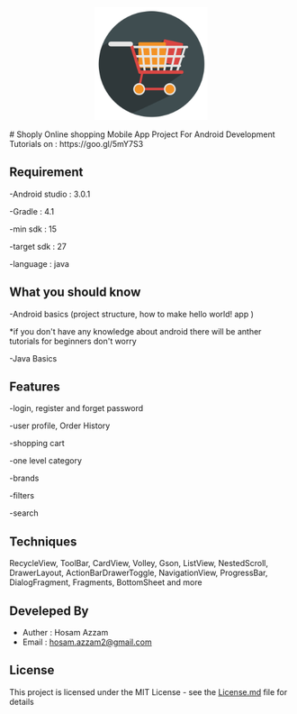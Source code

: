 <p align="center"> 
<img src="logo.png" width="200" height="200">
</p>
# Shoply
Online shopping Mobile App Project For Android Development Tutorials on : https://goo.gl/5mY7S3

## Requirement
-Android studio : 3.0.1

-Gradle : 4.1

-min sdk : 15

-target sdk : 27

-language : java

## What you should know
-Android basics (project structure, how to make hello world! app )

*if you don't have any knowledge about android there will be anther tutorials for beginners don't worry

-Java Basics

## Features
-login, register and forget password

-user profile, Order History

-shopping cart

-one level category

-brands

-filters

-search

## Techniques
RecycleView, ToolBar, CardView, Volley, Gson, ListView, NestedScroll, DrawerLayout, ActionBarDrawerToggle, NavigationView, ProgressBar, DialogFragment, Fragments, BottomSheet and more

## Develeped By
* Auther : Hosam Azzam
* Email  : hosam.azzam2@gmail.com

## License
This project is licensed under the MIT License - see the [License.md](License.md) file for details
